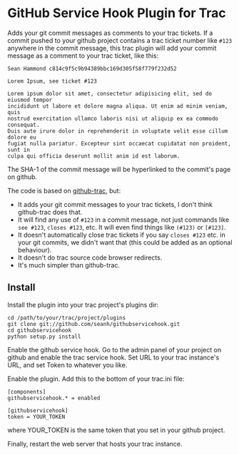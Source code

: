 GitHub Service Hook Plugin for Trac
===================================

Adds your git commit messages as comments to your trac tickets.
If a commit pushed to your github project contains a trac ticket number like
`#123` anywhere in the commit message, this trac plugin will add your commit
message as a comment to your trac ticket, like this:

    Sean Hammond c814c9f5c9b94389bbc169d305f58f779f232d52

    Lorem Ipsum, see ticket #123

    Lorem ipsum dolor sit amet, consectetur adipisicing elit, sed do eiusmod tempor
    incididunt ut labore et dolore magna aliqua. Ut enim ad minim veniam, quis
    nostrud exercitation ullamco laboris nisi ut aliquip ex ea commodo consequat.
    Duis aute irure dolor in reprehenderit in voluptate velit esse cillum dolore eu
    fugiat nulla pariatur. Excepteur sint occaecat cupidatat non proident, sunt in
    culpa qui officia deserunt mollit anim id est laborum.

The SHA-1 of the commit message will be hyperlinked to the commit's page on
github.

The code is based on
[github-trac](https://github.com/davglass/github-trac), but:

- It adds your git commit messages to your trac tickets, I don't think
  github-trac does that.
- It will find any use of `#123` in a commit message, not just commands like `see
  #123`, `closes #123`, etc. It will even find things like `(#123)` or `[#123]`.
- It doesn't automatically close trac tickets if you say `closes #123` etc. in
  your git commits, we didn't want that (this could be added as an optional
  behaviour).
- It doesn't do trac source code browser redirects.
- It's much simpler than github-trac.

## Install

Install the plugin into your trac project's plugins dir:

    cd /path/to/your/trac/project/plugins
    git clone git://github.com/seanh/githubservicehook.git
    cd githubservicehook
    python setup.py install

Enable the github service hook. Go to the admin panel of your project on github
and enable the trac service hook. Set URL to your trac instance's URL, and set
Token to whatever you like.

Enable the plugin. Add this to the bottom of your trac.ini file:

    [components]
    githubservicehook.* = enabled
    
    [githubservicehook]
    token = YOUR_TOKEN

where YOUR_TOKEN is the same token that you set in your github project.

Finally, restart the web server that hosts your trac instance.
